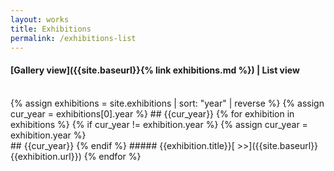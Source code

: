 ```yaml
---
layout: works
title: Exhibitions
permalink: /exhibitions-list
---
```


#### [Gallery view]({{site.baseurl}}{% link exhibitions.md %}) | List view
<br>
{% assign exhibitions = site.exhibitions | sort: "year" | reverse %}
{% assign cur_year = exhibitions[0].year %}
## {{cur_year}}
{% for exhibition in exhibitions %}
  {% if cur_year != exhibition.year %}
    {% assign cur_year = exhibition.year %}
<br>
## {{cur_year}}
  {% endif %}
##### {{exhibition.title}}[ >>]({{site.baseurl}}{{exhibition.url}})
{% endfor %}
